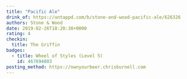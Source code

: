```yaml
---
title: "Pacific Ale"
drink_of: https://untappd.com/b/stone-and-wood-pacific-ale/626326
authors: Stone & Wood
date: 2019-02-26T18:20:38+0000
rating: 4
checkin:
  title: The Griffin
badges:
  - title: Wheel of Styles (Level 5)
    id: 467694803
posting_method: https://ownyourbeer.chrisburnell.com
---
```

